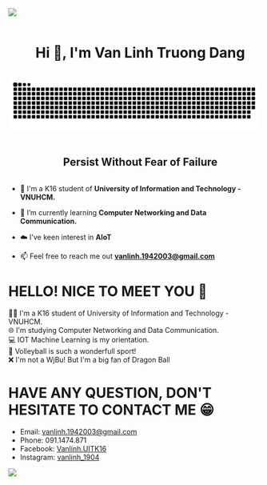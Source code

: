 <!--horizontal divider(gradiant)-->
<img src="https://user-images.githubusercontent.com/73097560/115834477-dbab4500-a447-11eb-908a-139a6edaec5c.gif">

<!--h1 without bottom border-->
<div id="user-content-toc">
  <ul align="center">
    <summary><h1 style="display: inline-block">Hi 👋, I'm Van Linh Truong Dang</h1></summary>
  </ul>
</div>


<!--- snake -->
<div align="center">
  <img  src="https://github.com/1999AZZAR/1999AZZAR/blob/main/resources/img/grid-snake.svg"
       alt="snake" /></a>
</div>


<!--h2 without bottom border-->
<div id="user-content-toc">
  <ul align="center">
    <summary><h2 style="display: inline-block">Persist Without Fear of Failure</h2></summary>
  </ul>
</div>


<!--Intro start-->
- 🔭 I'm a K16 student of **University of Information and Technology - VNUHCM.**

- 🌱 I’m currently learning **Computer Networking and Data Communication.**

- ☁️ I've keen interest in **AIoT**

- 📫 Feel free to reach me out **vanlinh.1942003@gmail.com**

<!--Intro end-->

# HELLO! NICE TO MEET YOU 👋
 👨‍🎓 I'm a K16 student of University of Information and Technology - VNUHCM. <br/>
 🌐 I'm studying Computer Networking and Data Communication. <br/>
 💻 IOT Machine Learning is my orientation. <br/>
 🏐 Volleyball is such a wonderfull sport! <br/>
 ❌ I'm not a WjBu! But I'm a big fan of Dragon Ball 
# HAVE ANY QUESTION, DON'T HESITATE TO CONTACT ME 😁
 * Email: vanlinh.1942003@gmail.com
 * Phone: 091.1474.871
 * Facebook: [Vanlinh.UITK16](https://www.facebook.com/Vanlinh.UITK16/)
 * Instagram: [vanlinh_1904](https://www.instagram.com/vanlinh_1904/)
 
![](https://github.com/Vanlinh1904/Vanlinh1904/blob/main/ImgREADME.png)
